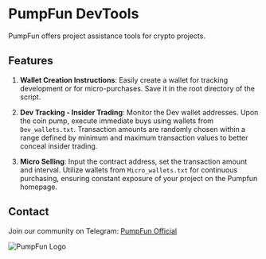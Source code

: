 # PumpFun DevTools

PumpFun offers project assistance tools for crypto projects.

## Features

1. **Wallet Creation Instructions**: Easily create a wallet for tracking development or for micro-purchases. Save it in the root directory of the script.

2. **Dev Tracking - Insider Trading**: Monitor the Dev wallet addresses. Upon the coin pump, execute immediate buys using wallets from `Dev_wallets.txt`. Transaction amounts are randomly chosen within a range defined by minimum and maximum transaction values to better conceal insider trading.

3. **Micro Selling**: Input the contract address, set the transaction amount and interval. Utilize wallets from `Micro_wallets.txt` for continuous purchasing, ensuring constant exposure of your project on the Pumpfun homepage.

## Contact

Join our community on Telegram: [PumpFun Official](https://t.me/pumpfun_official)

![PumpFun Logo](https://github.com/qkvv5/pumpfun-devtools/assets/40782902/f7c43995-e924-4b3b-986c-4a706ada39c7)
